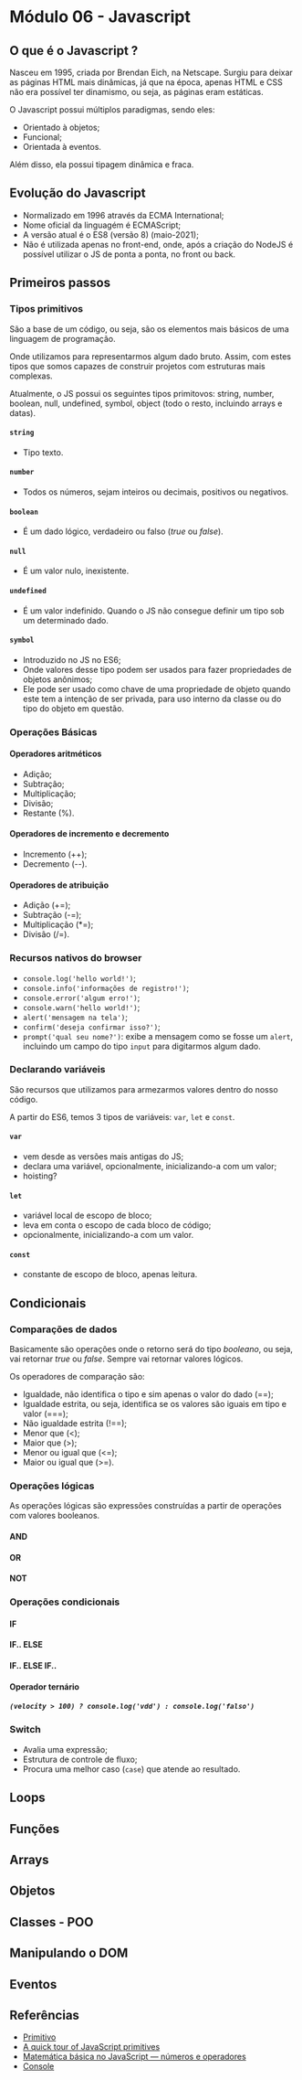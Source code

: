 # Módulo 06 - Javascript

## O que é o Javascript ?
Nasceu em 1995, criada por Brendan Eich, na Netscape. Surgiu para deixar as páginas HTML mais dinâmicas, já que na época, apenas HTML e CSS não era possível ter dinamismo, ou seja, as páginas eram estáticas.

O Javascript possui múltiplos paradigmas, sendo eles:
- Orientado à objetos;
- Funcional;
- Orientada à eventos.

Além disso, ela possui tipagem dinâmica e fraca.


## Evolução do Javascript
- Normalizado em 1996 através da ECMA International;
- Nome oficial da linguagém é ECMAScript;
- A versão atual é o ES8 (versão 8) (maio-2021);
- Não é utilizada apenas no front-end, onde, após a criação do NodeJS é possível utilizar o JS de ponta a ponta, no front ou back.


## Primeiros passos
### Tipos primitivos

São a base de um código, ou seja, são os elementos mais básicos de uma linguagem de programação. 

Onde utilizamos para representarmos algum dado bruto. Assim, com estes tipos que somos capazes de construir projetos com estruturas mais complexas.

Atualmente, o JS possui os seguintes tipos primitovos: string, number, boolean, null, undefined, symbol, object (todo o resto, incluindo arrays e datas).

#### `string`
- Tipo texto.

#### `number`
- Todos os números, sejam inteiros ou decimais, positivos ou negativos.

#### `boolean`
- É um dado lógico, verdadeiro ou falso (*true* ou *false*).

#### `null`
- É um valor nulo, inexistente.

#### `undefined`
- É um valor indefinido. Quando o JS não consegue definir um tipo sob um determinado dado.

#### `symbol`
- Introduzido no JS no ES6;  
- Onde valores desse tipo podem ser usados para fazer propriedades de objetos anônimos;  
- Ele pode ser usado como chave de uma propriedade de objeto quando este tem a intenção de ser privada, para uso interno da classe ou do tipo do objeto em questão.


### Operações Básicas
#### Operadores aritméticos
- Adição;  
- Subtração;  
- Multiplicação;  
- Divisão;  
- Restante (%).

#### Operadores de incremento e decremento
- Incremento (++);  
- Decremento (--).

#### Operadores de atribuição
- Adição (+=);  
- Subtração (-=);  
- Multiplicação (*=);  
- Divisão (/=).


### Recursos nativos do browser
- `console.log('hello world!')`;  
- `console.info('informações de registro!')`;  
- `console.error('algum erro!')`;  
- `console.warn('hello world!')`;  
- `alert('mensagem na tela')`;  
- `confirm('deseja confirmar isso?')`;  
- `prompt('qual seu nome?')`: exibe a mensagem como se fosse um `alert`, incluindo um campo do tipo `input` para digitarmos algum dado.


### Declarando variáveis
São recursos que utilizamos para armezarmos valores dentro do nosso código.

A partir do ES6, temos 3 tipos de variáveis: `var`, `let` e `const`.

#### `var`
- vem desde as versões mais antigas do JS;  
- declara uma variável, opcionalmente, inicializando-a com um valor;  
- hoisting?

#### `let`
- variável local de escopo de bloco;  
- leva em conta o escopo de cada bloco de código;  
- opcionalmente, inicializando-a com um valor.

#### `const`
- constante de escopo de bloco, apenas leitura.


## Condicionais
### Comparações de dados
Basicamente são operações onde o retorno será do tipo *booleano*, ou seja, vai retornar *true* ou *false*. Sempre vai retornar valores lógicos.  

Os operadores de comparação são:  
- Igualdade, não identifica o tipo e sim apenas o valor do dado (==);  
- Igualdade estrita, ou seja, identifica se os valores são iguais em tipo e valor (===);  
- Não igualdade estrita (!==);  
- Menor que (<);  
- Maior que (>);  
- Menor ou igual que (<=);  
- Maior ou igual que (>=).


### Operações lógicas
As operações lógicas são expressões construídas a partir de operações com valores booleanos.
#### AND
#### OR
#### NOT

### Operações condicionais
#### IF
#### IF.. ELSE
#### IF.. ELSE IF..

#### Operador ternário
##### `(velocity > 100) ? console.log('vdd') : console.log('falso')`

### Switch
- Avalia uma expressão;  
- Estrutura de controle de fluxo;  
- Procura uma melhor caso (`case`) que atende ao resultado.

## Loops
## Funções
## Arrays
## Objetos
## Classes - POO
## Manipulando o DOM
## Eventos


## Referências

- [Primitivo](https://developer.mozilla.org/pt-BR/docs/Glossary/Primitive)  
- [A quick tour of JavaScript primitives](https://milkjar.medium.com/a-quick-tour-of-javascript-primitives-894eceee31c2#:~:text=Primitives%20are%20the%20simplest%20elements,which%20can%20not%20be%20changed.)  
- [Matemática básica no JavaScript — números e operadores](https://developer.mozilla.org/pt-BR/docs/Learn/JavaScript/First_steps/Math#operadores_aritm%C3%A9ticos)  
- [Console](https://developer.mozilla.org/pt-BR/docs/Web/API/Console)